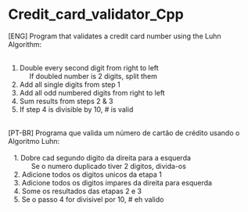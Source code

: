 # Credit_card_validator_Cpp

[ENG] Program that validates a credit card number using the Luhn Algorithm:
<br>
<br>
1. Double every second digit from right to left
<br> &nbsp;&nbsp;&nbsp;&nbsp;&nbsp;If doubled number is 2 digits, split them
2. Add all single digits from step 1
3. Add all odd numbered digits from right to left
4. Sum results from steps 2 & 3
5. If step 4 is divisible by 10, # is valid
<br>
[PT-BR] Programa que valida um número de cartão de crédito usando o Algoritmo Luhn:
<br>
<br>
&nbsp;&nbsp;&nbsp;1. Dobre cad segundo digito da direita para a esquerda
<br> &nbsp;&nbsp;&nbsp;&nbsp;&nbsp;&nbsp;&nbsp;&nbsp;&nbsp;&nbsp;&nbsp;&nbsp;Se o numero duplicado tiver 2 digitos, divida-os
<br>
&nbsp;&nbsp;&nbsp;2. Adicione todos os digitos unicos da etapa 1
<br>
&nbsp;&nbsp;&nbsp;3. Adicione todos os digitos impares da direita para esquerda
<br>
&nbsp;&nbsp;&nbsp;4. Some os resultados das etapas 2 e 3
<br>
&nbsp;&nbsp;&nbsp;5. Se o passo 4 for divisivel por 10, # eh valido
